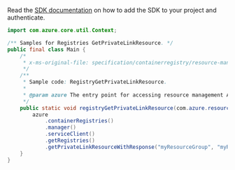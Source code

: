 Read the [SDK documentation](https://github.com/Azure/azure-sdk-for-java/blob/azure-resourcemanager_2.11.0/sdk/resourcemanager/azure-resourcemanager/README.md) on how to add the SDK to your project and authenticate.

```java
import com.azure.core.util.Context;

/** Samples for Registries GetPrivateLinkResource. */
public final class Main {
    /*
     * x-ms-original-file: specification/containerregistry/resource-manager/Microsoft.ContainerRegistry/stable/2021-09-01/examples/RegistryGetPrivateLinkResource.json
     */
    /**
     * Sample code: RegistryGetPrivateLinkResource.
     *
     * @param azure The entry point for accessing resource management APIs in Azure.
     */
    public static void registryGetPrivateLinkResource(com.azure.resourcemanager.AzureResourceManager azure) {
        azure
            .containerRegistries()
            .manager()
            .serviceClient()
            .getRegistries()
            .getPrivateLinkResourceWithResponse("myResourceGroup", "myRegistry", "registry", Context.NONE);
    }
}
```
